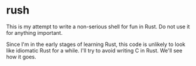 rush
====

This is my attempt to write a non-serious shell for fun in Rust. Do not use it for anything important.

Since I'm in the early stages of learning Rust, this code is unlikely to look like idiomatic Rust for a while. I'll try to avoid writing C in Rust. We'll see how it goes.
